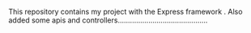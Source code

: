 This repository contains my project with the Express framework .
Also  added some apis and controllers............................................
